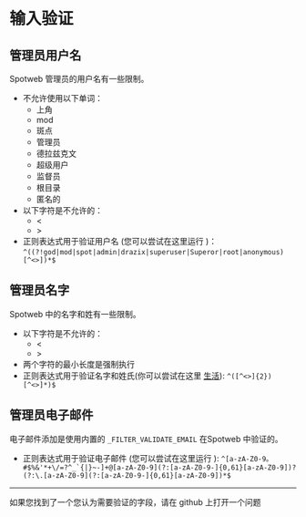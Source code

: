 # 输入验证

## 管理员用户名

Spotweb 管理员的用户名有一些限制。

* 不允许使用以下单词：
  * 上角
  * mod
  * 斑点
  * 管理员
  * 德拉兹克文
  * 超级用户
  * 监督员
  * 根目录
  * 匿名的
* 以下字符是不允许的：
  * <
  * \>
* 正则表达式用于验证用户名 (您可以尝试在这里运行 [](https://regex101.com/r/LA4Io7/1))： `^((?!god|mod|spot|admin|drazix|superuser|Superor|root|anonymous)[^<>])*$`

## 管理员名字

Spotweb 中的名字和姓有一些限制。

* 以下字符是不允许的：
  * <
  * \>
* 两个字符的最小长度是强制执行
* 正则表达式用于验证名字和姓氏(你可以尝试在这里 [生活](https://regex101.com/r/x2KGnU/1)): `^([^<>]{2})[^<>]*)$`

## 管理员电子邮件

电子邮件添加是使用内置的 `_FILTER_VALIDATE_EMAIL` 在Spotweb 中验证的。

* 正则表达式用于验证电子邮件 (您可以尝试在这里运行 [](https://regex101.com/r/yEmCoL/1)): ``^[a-zA-Z0-9。 #$%&'*+\/=?^_`{|}~-]+@[a-zA-Z0-9](?:[a-zA-Z0-9-]{0,61}[a-zA-Z0-9])?(?:\.[a-zA-Z0-9](?:[a-zA-Z0-9-]{0,61}[a-zA-Z0-9])*$``

---
如果您找到了一个您认为需要验证的字段，请在 github 上打开一个问题

